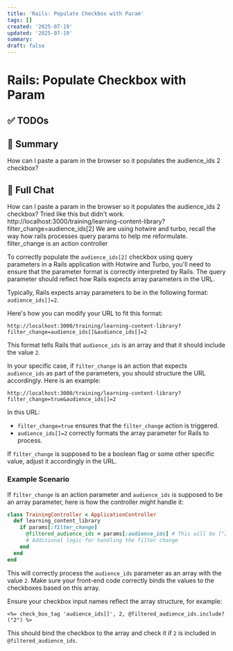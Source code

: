 ```yaml
---
title: 'Rails: Populate Checkbox with Param'
tags: []
created: '2025-07-19'
updated: '2025-07-19'
summary:
draft: false
---
```


# Rails: Populate Checkbox with Param

## ✅ TODOs


## 📌 Summary
How can I paste a param in the browser so it populates the audience_ids 2 checkbox?

## 🧠 Full Chat


How can I paste a param in the browser so it populates the audience_ids 2 checkbox?
Tried like this but didn't work.
http://localhost:3000/training/learning-content-library?filter_change=audience_ids[2]
We are using hotwire and turbo, recall the way how rails processes query params to help me reformulate. filter_change is an action controller



To correctly populate the `audience_ids[2]` checkbox using query parameters in a Rails application with Hotwire and Turbo, you'll need to ensure that the parameter format is correctly interpreted by Rails. The query parameter should reflect how Rails expects array parameters in the URL.

Typically, Rails expects array parameters to be in the following format: `audience_ids[]=2`.

Here's how you can modify your URL to fit this format:

```
http://localhost:3000/training/learning-content-library?filter_change=audience_ids[]&audience_ids[]=2
```

This format tells Rails that `audience_ids` is an array and that it should include the value `2`.

In your specific case, if `filter_change` is an action that expects `audience_ids` as part of the parameters, you should structure the URL accordingly. Here is an example:

```
http://localhost:3000/training/learning-content-library?filter_change=true&audience_ids[]=2
```

In this URL:
- `filter_change=true` ensures that the `filter_change` action is triggered.
- `audience_ids[]=2` correctly formats the array parameter for Rails to process.

If `filter_change` is supposed to be a boolean flag or some other specific value, adjust it accordingly in the URL.

### Example Scenario

If `filter_change` is an action parameter and `audience_ids` is supposed to be an array parameter, here is how the controller might handle it:

```ruby
class TrainingController < ApplicationController
  def learning_content_library
    if params[:filter_change]
      @filtered_audience_ids = params[:audience_ids] # This will be ["2"]
      # Additional logic for handling the filter change
    end
  end
end
```

This will correctly process the `audience_ids` parameter as an array with the value `2`. Make sure your front-end code correctly binds the values to the checkboxes based on this array.

Ensure your checkbox input names reflect the array structure, for example:

```erb
<%= check_box_tag 'audience_ids[]', 2, @filtered_audience_ids.include?("2") %>
```

This should bind the checkbox to the array and check it if `2` is included in `@filtered_audience_ids`.